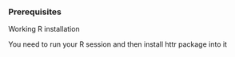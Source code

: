 ### Prerequisites
Working R installation

You need to run your R session and then install httr package into it
